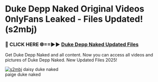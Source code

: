 # Duke Depp Naked Original Videos 0nlyFans Leaked - Files Updated! (s2mbj)

<h3>🔴 CLICK HERE 🌐==►► <a href="https://tinyurl.com/up5wt9bj" rel="nofollow">Duke Depp Naked Updated Files</a></h3>

Get Duke Depp Naked and all content. Now you can access all videos and pictures of Duke Depp Naked. New Updated Files 2025!

[![s2mbj](https://i.imgur.com/ABiUzMV.gif)](https://tinyurl.com/up5wt9bj)
daisy duke naked<br>
paige duke naked